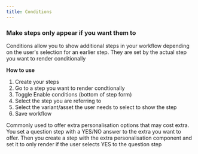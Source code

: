 ```yaml
---
title: Conditions
---
```


### Make steps only appear if you want them to

Conditions allow you to show additional steps in your workflow depending on the user's selection for an earlier step. 
They are set by the actual step you want to render conditionally 

**How to use**
1. Create your steps 
2. Go to a step you want to render condtionally
3. Toggle Enable conditions (bottom of step form) 
4. Select the step you are referring to
5. Select the variant/asset the user needs to select to show the step
6. Save workflow

Commonly used to offer extra personalisation options that may cost extra. You set a question step with a YES/NO answer to the extra you want to offer. Then you create a step with the extra personalisation component and set it to only render if the user selects YES to the question step


